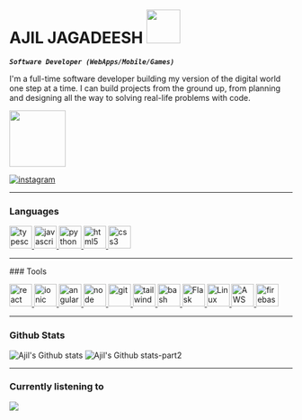 # AJIL JAGADEESH <img src="https://media.giphy.com/media/bGgsc5mWoryfgKBx1u/giphy.gif" width="60" height="60">

**_`Software Developer (WebApps/Mobile/Games)`_**

<p>
I'm a full-time software developer building my version of the digital world one step at a time. I can build projects from the ground up, from planning and designing all the way to solving real-life problems with code.
</p>
<img src="https://media.giphy.com/media/cUAGuLiEcTBwRfkAQq/giphy.gif" width="100" height="100">
<p>
    <a href='#'>
    <img alt="instagram" title="Instagram" src="https://custom-icon-badges.demolab.com/github/stars/AjilJagadeesh7?color=55960&style=for-the-badge&labelColor=488207&logo=star">
    </a>
</p>

<hr/>

### Languages

<p>
    <a href="https://www.typescriptlang.org/docs/" target="_blank" rel="noopener noreferrer">
        <img src="https://img.icons8.com/color/48/null/typescript.png" width="40" height="40" alt="typescript">
    </a>
    <a href="https://developer.mozilla.org/en-US/docs/Web/JavaScript" target="_blank" rel="noopener noreferrer">
        <img src="https://img.icons8.com/color/48/null/javascript--v1.png" width="40" height="40" alt="javascript">
    </a>
    <a href="https://www.python.org/" target="_blank" rel="noopener noreferrer">
        <img src="https://img.icons8.com/color/48/null/python--v1.png"/ width="40" height="40" alt="python">
    </a>
    <a href="https://developer.mozilla.org/en-US/docs/Glossary/HTML5" target="_blank" rel="noopener noreferrer">
        <img src="https://img.icons8.com/color/48/null/html-5--v1.png" width="40" height="40" alt="html5">
    </a>
    <a href="https://developer.mozilla.org/en-US/docs/Web/CSS" target="_blank" rel="noopener noreferrer">
        <img src="https://img.icons8.com/color/48/null/css3.png" width="40" height="40" alt="css3">
    </a>
    
</p>

<hr/>
### Tools

<p>
    <a href="#" target="_blank" rel="noopener noreferrer">
        <img src="https://img.icons8.com/color/48/null/react-native.png" width="40" height="40" alt="react">
    </a>
    <a href="#" target="_blank" rel="noopener noreferrer">
        <img src="https://img.icons8.com/color/48/null/ionic.png" width="40" height="40" alt="ionic">
    </a>
    <a href="#" target="_blank" rel="noopener noreferrer">
        <img src="https://img.icons8.com/color/48/null/angularjs.png"/ width="40" height="40" alt="angular">
    </a>
    <a href="#" target="_blank" rel="noopener noreferrer">
        <img src="https://img.icons8.com/color/48/null/nodejs.png" width="40" height="40" alt="node">
    </a>
    <a href="#" target="_blank" rel="noopener noreferrer">
        <img src="https://img.icons8.com/color/48/null/git.png" width="40" height="40" alt="git">
    </a>
    <a href="#" target="_blank" rel="noopener noreferrer">
        <img src="https://img.icons8.com/color/48/null/tailwind_css.png" width="40" height="40" alt="tailwind css">
    </a>
    <a href="#" target="_blank" rel="noopener noreferrer">
        <img src="https://img.icons8.com/color/48/null/bash.png" width="40" height="40" alt="bash"/>
    </a>
    <a href="#" target="_blank" rel="noopener noreferrer">
        <img src="https://img.icons8.com/color/48/null/flask.png" width="40" height="40" alt="Flask"/>
    </a href="#" target="_blank" rel="noopener noreferrer">
    <a href="#" target="_blank" rel="noopener noreferrer">
        <img src="https://img.icons8.com/color/48/null/linux--v1.png" width="40" height="40" alt="Linux"/>
    </a>
    <a href="#" target="_blank" rel="noopener noreferrer">
        <img src="https://img.icons8.com/color/48/null/amazon-web-services.png" width="40" height="40" alt="AWS"/>
    </a>
    <a href="#" target="_blank" rel="noopener noreferrer">
        <img src="https://img.icons8.com/color/48/null/firebase.png" width="40" height="40" alt="firebase"/>
    </a>
</p>
<hr/>

### Github Stats

![Ajil's Github stats](https://github-readme-stats.vercel.app/api?username=AjilJagadeesh7&show_icons=true&theme=tokyonight)
![Ajil's Github stats-part2](https://streak-stats.demolab.com/?user=AjilJagadeesh7&theme=radical&border_radius=4.5)

<hr/>

### Currently listening to

<img src="https://now-play.vercel.app/api/generate?uid=d14cb69c-10c3-4807-9619-f90dec72e218&theme=dark" />
